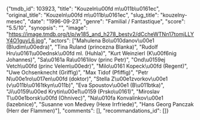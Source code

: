 {"tmdb_id": 103923, "title": "Kouzeln\u00fd m\u011b\u0161ec", "original_title": "Kouzeln\u00fd m\u011b\u0161ec", "slug_title": "kouzelny-mesec", "date": "1996-09-23", "genre": "Familial / Fantastique", "score": "5.5/10", "synopsis": "", "image": "https://image.tmdb.org/t/p/w185_and_h278_bestv2/dCcheWTNn17tomjLLYY4O1guyL6.jpg", "actors": ["Mahulena Bo\u010danov\u00e1 (Bludim\u00edra)", "Tina Ruland (princezna Blanka)", "Rudolf Hru\u0161\u00ednsk\u00fd ml. (Huhla)", "Kurt Weinzierl (K\u00f6nig Johannes)", "Sa\u0161a Ra\u0161ilov (princ Petr)", "Ond\u0159ej Vetch\u00fd (princ Velem\u00edr)", "Milo\u0161 Kopeck\u00fd (Regent)", "Uwe Ochsenknecht (Griffig)", "Max Tidof (Pfiffig)", "Petr N\u00e1ro\u017en\u00fd (doktor)", "Stella Z\u00e1zvorkov\u00e1 (v\u011b\u0161tkyn\u011b)", "Eva Spoustov\u00e1 (B\u011btka)", "Ji\u0159\u00ed Krytin\u00e1\u0159 (Prsko\u0161)", "Miroslav T\u00e1borsk\u00fd (Ohnivec)", "Na\u010fa Konvalinkov\u00e1 (lazebnice)", "Susanne von Medvey (Hexe Irrfriede)", "Hans Georg Panczak (Herr der Flammen)"], "comments": [], "recommandations_id": []}